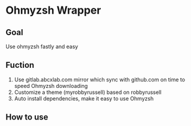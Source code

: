 # Ohmyzsh Wrapper 

## Goal 

Use ohmyzsh fastly and easy 

## Fuction 

1. Use gitlab.abcxlab.com mirror which sync with github.com on time  to speed Ohmyzsh downloading
2. Customize a theme (myrobbyrussell) based on robbyrussell 
3. Auto install dependencies, make it easy to use Ohmyzsh

## How to use